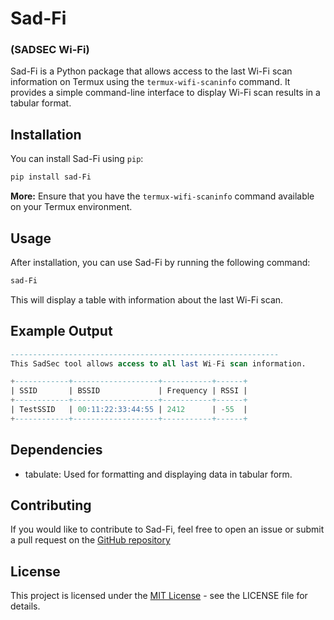 # Sad-Fi  

### (SADSEC Wi-Fi)

Sad-Fi is a Python package that allows access to the last Wi-Fi scan information on Termux using the `termux-wifi-scaninfo` command. It provides a simple command-line interface to display Wi-Fi scan results in a tabular format.

## Installation

You can install Sad-Fi using `pip`:

```bash
pip install sad-Fi

```

**More:** Ensure that you have the `termux-wifi-scaninfo` command available on your Termux environment.

## Usage

After installation, you can use Sad-Fi by running the following command:

```bash
sad-Fi
```

This will display a table with information about the last Wi-Fi scan.

## Example Output
```sql
------------------------------------------------------------
This SadSec tool allows access to all last Wi-Fi scan information.

+------------+-------------------+-----------+------+
| SSID       | BSSID             | Frequency | RSSI |
+------------+-------------------+-----------+------+
| TestSSID   | 00:11:22:33:44:55 | 2412      | -55  |
+------------+-------------------+-----------+------+
```

##  Dependencies
- tabulate: Used for formatting and displaying data in tabular form.

## Contributing

If you would like to contribute to Sad-Fi, feel free to open an issue or submit a pull request on the [GitHub repository](https://github.com/SaDs3c/Sad-Fi)

## License

This project is licensed under the [MIT License](https://github.com/SaDs3c/Sad-Fi/blob/main/LICENSE) - see the LICENSE file for details.
